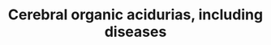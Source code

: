 ---
annotations:
- id: DOID:0050575
  parent: genetic disease
  type: Disease Ontology
  value: D-2-hydroxyglutaric aciduria
- id: PW:0000073
  parent: classic metabolic pathway
  type: Pathway Ontology
  value: lysine degradation pathway
- id: DOID:0060159
  parent: genetic disease
  type: Disease Ontology
  value: organic acidemia
- id: DOID:3613
  parent: central nervous system disease
  type: Disease Ontology
  value: Canavan disease
- id: DOID:0050573
  parent: genetic disease
  type: Disease Ontology
  value: 2-hydroxyglutaric aciduria
- id: PW:0000013
  parent: disease pathway
  type: Pathway Ontology
  value: disease pathway
- id: PW:0002306
  parent: disease pathway
  type: Pathway Ontology
  value: glutaric aciduria type I pathway
authors:
- BrittPieters
- DeSl
- EviSchoenmaker
- IreneHemel
- Egonw
- MaintBot
- Fehrhart
- Eweitz
- Finterly
communities:
- IEM
- RareDiseases
description: This pathway shows disorders related to the accumulation of organic acids
  in body fluids, resulting in cerebral organic acidurias. Symptoms often include
  mental or motor retardation, difficulties while moving and epilepsy. For all but
  one disorder, current treatment options have been proven ineffective. Disorders
  resulting from an enzyme defect are highlighted in pink. This pathway was inspired
  by Chapter 8 of the book of Blau (ISBN 3642403360 (978-3642403361)).
last-edited: 2021-10-07
ndex: 6a7de8c5-8b6b-11eb-9e72-0ac135e8bacf
organisms:
- Homo sapiens
redirect_from:
- /index.php/Pathway:WP4519
- /instance/WP4519
- /instance/WP4519_rr124524
revision: r124524
schema-jsonld:
- '@context': https://schema.org/
  '@id': https://wikipathways.github.io/pathways/WP4519.html
  '@type': Dataset
  creator:
    '@type': Organization
    name: WikiPathways
  description: This pathway shows disorders related to the accumulation of organic
    acids in body fluids, resulting in cerebral organic acidurias. Symptoms often
    include mental or motor retardation, difficulties while moving and epilepsy. For
    all but one disorder, current treatment options have been proven ineffective.
    Disorders resulting from an enzyme defect are highlighted in pink. This pathway
    was inspired by Chapter 8 of the book of Blau (ISBN 3642403360 (978-3642403361)).
  keywords:
  - 2-Ketoglutaric acid
  - 2-Oxoadipic acid
  - 2-aminoadipic semialdehyde
  - 3-Hydroxyglutaric acid
  - 3-hydroxyglutaryl CoA
  - Acetyl coenzyme A
  - Aminoacylase-2
  - Antiquitin
  - Aspartate
  - Coenzyme A
  - Crotonyl CoA
  - D-2-Hydroxyglutaric acid
  - D-2-hydroxyglutarate dehydrogenase
  - FAD
  - FADH2
  - Glutaconic acid
  - Glutaconyl coenzyme A
  - Glutaric acid
  - Glutaryl-CoA dehydrogenase
  - H+
  - Hydroxyacid-oxoacid transhydrogenase
  - IDH2
  - L-2-Aminoadipic acid
  - L-2-Hydroxyglutaric acid
  - L-N-Acetylaspartate
  - L-malDH
  - L2HGDH
  - NAD+
  - NADH
  - NADPH
  - NADPH+
  - Tryptophan
  - glutaryl-coenzyme A
  - glutarylcarnitine
  - hydroxylysine
  - lysine
  license: CC0
  name: Cerebral organic acidurias, including diseases
seo: CreativeWork
title: Cerebral organic acidurias, including diseases
wpid: WP4519
---